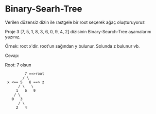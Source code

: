 # Binary-Searh-Tree
Verilen  düzensiz dizin ile rastgele bir root seçerek ağaç oluşturuyoruz

Proje 3
[7, 5, 1, 8, 3, 6, 0, 9, 4, 2] dizisinin Binary-Search-Tree aşamalarını yazınız.

Örnek: root x'dir. root'un sağından y bulunur. Solunda z bulunur vb.

Cevap: 

Root: 7 olsun 

             7 ==>root
            / \
     x <== 5   8 ==> z
          / \   \
         1   6   9
        / \
       0   3      
          / \
         2   4
